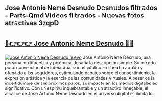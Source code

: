 ## Jose Antonio Neme Desnudo D𝚎sn𝚞dos filtr𝚊dos - Parts-Qmd Vid𝚎os filtr𝚊dos - N𝚞evas f𝚘tos atr𝚊ctivas 3zqpD

# <h2><a href="http://mb74uh.tromn.icu/?c=Jose+Antonio+Neme+Desnudo">🔗👉👉👉 Jose Antonio Neme Desnudo 🔗🔗</a></h2>

[![Jose Antonio Neme Desnudo nuevo](https://i.imgur.com/pEAQMta.gif)](http://mb74uh.tromn.icu/?c=Jose+Antonio+Neme+Desnudo)
Jose Antonio Neme Desnudo, una persona multifacética y polémica, desafía la descripción simple. Su método poco convencional de interactuar con el público en línea ha atraído y ofendido a los seguidores, estimulando debates sobre el consentimiento, la expresión artística y la esencia de las comunidades virtuales. A pesar de la incertidumbre de sus próximos pasos, su impacto en los medios digitales es significativo. Con un espíritu inquebrantable y un atractivo innegable, el alcance de Jose Antonio Neme Desnudo en el universo digital es ilimitado.
